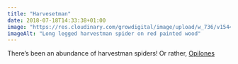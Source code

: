 ```yaml
---
title: "Harvesetman"
date: 2018-07-18T14:33:38+01:00
image: "https://res.cloudinary.com/growdigital/image/upload/w_736/v1544297544/harvestman-28601253607.jpg"
imageAlt: "Long legged harvestman spider on red painted wood"
---
```


There’s been an abundance of harvestman spiders! Or rather, [Opilones](https://www.rspb.org.uk/birds-and-wildlife/wildlife-guides/other-garden-wildlife/insects-and-other-invertebrates/worms-slugs-spiders/harvestman)
